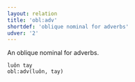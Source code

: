 ```yaml
---
layout: relation
title: 'obl:adv'
shortdef: 'oblique nominal for adverbs'
udver: '2'
---
```


An oblique nominal for adverbs.

~~~ sdparse
luôn tay
obl:adv(luôn, tay)
~~~

<!-- Interlanguage links updated Po lis 14 15:35:38 CET 2022 -->
